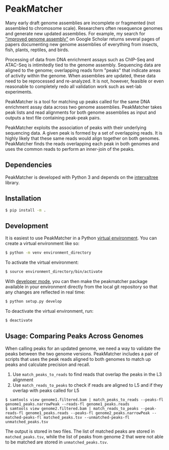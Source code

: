 # PeakMatcher
Many early draft genome assemblies are incomplete or fragmented (not assembled to chromosome scale).  Researchers often resequence genomes and generate new updated assemblies.  For example, my search for ["improved genome assembly"](https://scholar.google.com/scholar?hl=en&as_sdt=0%2C50&q=improved+genome+assembly&btnG=&oq=improved+genome+) on Google Scholar returns several pages of papers documenting new genome assemblies of everything from insects, fish, plants, reptiles, and birds.

Processing of data from DNA enrichment assays such as ChIP-Seq and ATAC-Seq is intimitedly tied to the genome assembly.  Sequencing data are aligned to the genome; overlapping reads form "peaks" that indicate areas of activity within the genome.  When assemblies are updated, these data need to be reprocessed and re-analyzed.  It is not, however, feasible or even reasonable to completely redo all validation work such as wet-lab experiments.

PeakMatcher is a tool for matching up peaks called for the same DNA enrichment assay data across two genome assemblies.  PeakMatcher takes peak lists and read alignments for both genome assemblies as input and outputs a text file containing peak-peak pairs.

PeakMatcher exploits the association of peaks with their underlying sequencing data.  A given peak is formed by a set of overlapping reads.  It is highly likely that these same reads would align together on both genomes.  PeakMatcher finds the reads overlapping each peak in both genomes and uses the common reads to perform an inner-join of the peaks.

## Dependencies
PeakMatcher is developed with Python 3 and depends on the [intervaltree](https://github.com/chaimleib/intervaltree) library.

## Installation

```bash
$ pip install -m .
```

## Development

It is easiest to use PeakMatcher in a Python [virtual environment](https://docs.python.org/3/library/venv.html).  You can create a virtual environment like so:

```bash
$ python -m venv environment_directory
```

To activate the virtual environment:

```bash
$ source environment_directory/bin/activate
```

With [developer mode](https://setuptools.readthedocs.io/en/latest/setuptools.html#development-mode), you can then make the peakmatcher package available in your environment directly from the local git repository so that any changes are reflected in real time:

```bash
$ python setup.py develop
```

To deactivate the virtual environment, run:

```bash
$ deactivate
```

## Usage: Comparing Peaks Across Genomes

When calling peaks for an updated genome, we need a way to validate the peaks between the two genome versions.  PeakMatcher includes a pair of scripts that uses the peak reads aligned to both genomes to match up peaks and calculate precision and recall.

1. Use `match_peaks_to_reads` to find reads that overlap the peaks in the L3 alignment
2. Use `match_reads_to_peaks` to check if reads are aligned to L5 and if they overlap with peaks called for L5


```
$ samtools view genome1.filtered.bam | match_peaks_to_reads --peaks-fl genome1_peaks.narrowPeak --reads-fl genome1_peaks.reads
$ samtools view genome2.filtered.bam | match_reads_to_peaks --peak-reads-fl genome1_peaks.reads --peaks-fl genome2_peaks.narrowPeak --matched-peaks-fl matched_peaks.tsv --unmatched-peaks-fl unmatched_peaks.tsv
```

The output is stored in two files.  The list of matched peaks are stored in `matched_peaks.tsv`, while the list of peaks from genome 2 that were not able to be matched are stored in `unmatched_peaks.tsv`.
